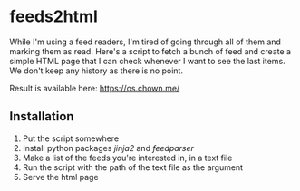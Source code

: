 # feeds2html

While I'm using a feed readers, I'm tired of going through all of them and
marking them as read. Here's a script to fetch a bunch of feed and create a
simple HTML page that I can check whenever I want to see the last items. We
don't keep any history as there is no point.

Result is available here: <https://os.chown.me/>

## Installation

1. Put the script somewhere
2. Install python packages *jinja2* and *feedparser*
3. Make a list of the feeds you're interested in, in a text file
4. Run the script with the path of the text file as the argument
5. Serve the html page
